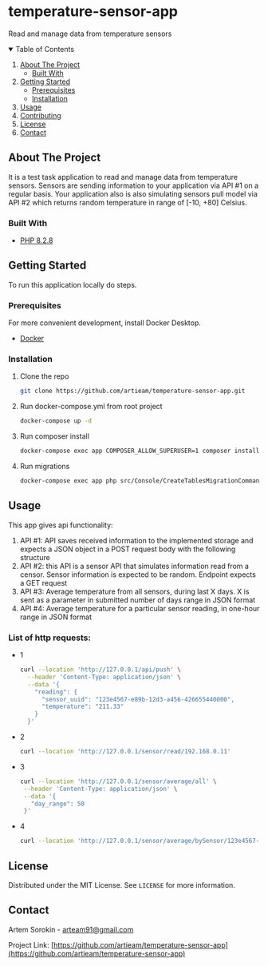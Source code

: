 # temperature-sensor-app

Read and manage data from temperature sensors

<!-- TABLE OF CONTENTS -->
<details open="open">
  <summary>Table of Contents</summary>
  <ol>
    <li>
      <a href="#about-the-project">About The Project</a>
      <ul>
        <li><a href="#built-with">Built With</a></li>
      </ul>
    </li>
    <li>
      <a href="#getting-started">Getting Started</a>
      <ul>
        <li><a href="#prerequisites">Prerequisites</a></li>
        <li><a href="#installation">Installation</a></li>
      </ul>
    </li>
    <li><a href="#usage">Usage</a></li>
    <li><a href="#contributing">Contributing</a></li>
    <li><a href="#license">License</a></li>
    <li><a href="#contact">Contact</a></li>
  </ol>
</details>



<!-- ABOUT THE PROJECT -->
## About The Project

It is a test task application to read and manage data from temperature sensors. Sensors are sending information to your application via API #1 on a regular basis.
Your application also is also simulating sensors pull model via API #2 which returns random temperature in range of [-10, +80] Celsius.

### Built With

* [PHP 8.2.8](https://www.php.net/downloads.php#v8.2.8)



<!-- GETTING STARTED -->
## Getting Started

To run this application locally do steps.

### Prerequisites

For more convenient development, install Docker Desktop.
* [Docker](https://www.docker.com/get-started)

### Installation

1. Clone the repo
   ```bash
   git clone https://github.com/artieam/temperature-sensor-app.git
   ```
2. Run docker-compose.yml from root project
   ```bash
   docker-compose up -d 
   ```
3. Run composer install
   ```bash
   docker-compose exec app COMPOSER_ALLOW_SUPERUSER=1 composer install --optimize-autoloader
   ```
4. Run migrations
   ```bash
   docker-compose exec app php src/Console/CreateTablesMigrationCommand.php
   ```


<!-- USAGE EXAMPLES -->
## Usage
This app gives api functionality:
1. API #1: API saves received information to the implemented storage and expects a JSON object in a POST request body with the following structure
2. API #2: this API is a sensor API that simulates information read from a censor. Sensor information is expected to be random. Endpoint expects a GET request
3. API #3: Average temperature from all sensors, during last X days. X is sent as a parameter in submitted number of days range in JSON format
4. API #4: Average temperature for a particular sensor reading, in one-hour range in JSON format

### List of http requests:
- 1 
   ```bash
   curl --location 'http://127.0.0.1/api/push' \
     --header 'Content-Type: application/json' \
     --data '{
       "reading": {
         "sensor_uuid": "123e4567-e89b-12d3-a456-426655440000",
         "temperature": "211.33"
       }
     }'
   ```
- 2 
   ```bash
   curl --location 'http://127.0.0.1/sensor/read/192.168.0.11'
   ```
- 3 
   ```bash
   curl --location 'http://127.0.0.1/sensor/average/all' \
    --header 'Content-Type: application/json' \
    --data '{
      "day_range": 50
    }'
   ```
- 4
   ```bash
   curl --location 'http://127.0.0.1/sensor/average/bySensor/123e4567-e89b-12d3-a456-426655440000'
   ```

<!-- LICENSE -->
## License

Distributed under the MIT License. See `LICENSE` for more information.


<!-- CONTACT -->
## Contact

Artem Sorokin - arteam91@gmail.com

Project Link: [https://github.com/artieam/temperature-sensor-app](https://github.com/artieam/temperature-sensor-app)
